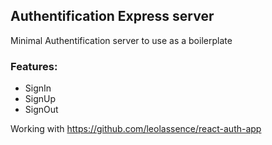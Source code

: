 ## Authentification Express server
Minimal Authentification server to use as a boilerplate

### Features:
- SignIn
- SignUp
- SignOut

Working with https://github.com/leolassence/react-auth-app

